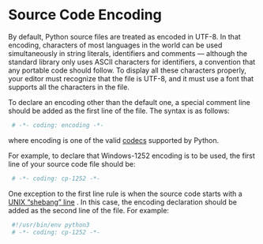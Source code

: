 <a id="source-code-encoding" style="width:0;height:0;margin:0;padding:0;">&zwnj;</a>

# Source Code Encoding

By default, Python source files are treated as encoded in UTF-8. In that encoding, characters of most languages in the world can be used simultaneously in string literals, identifiers and comments — although the standard library only uses ASCII characters for identifiers, a convention that any portable code should follow. To display all these characters properly, your editor must recognize that the file is UTF-8, and it must use a font that supports all the characters in the file.

To declare an encoding other than the default one, a special comment line should be added as the first line of the file. The syntax is as follows:

```python
 # -*- coding: encoding -*-
```

where encoding is one of the valid  [codecs](https://docs.python.org/3/library/codecs.html#module-codecs)  supported by Python.

For example, to declare that Windows-1252 encoding is to be used, the first line of your source code file should be:

```python
 # -*- coding: cp-1252 -*-
```

One exception to the first line rule is when the source code starts with a  [UNIX “shebang” line](https://docs.python.org/3/tutorial/appendix.html#tut-scripts) . In this case, the encoding declaration should be added as the second line of the file. For example:

```python
 #!/usr/bin/env python3 
 # -*- coding: cp-1252 -*-
```